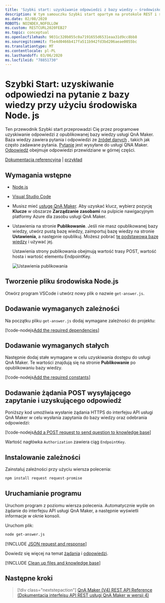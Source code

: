 ```yaml
---
title: 'Szybki start: uzyskiwanie odpowiedzi z bazy wiedzy — środowisko REST, Node.js — QnA Maker'
description: W tym samouczku Szybki start opartym na protokole REST i środowisku Node.js opisano sposób programowego uzyskiwania odpowiedzi z bazy wiedzy.
ms.date: 02/08/2020
ROBOTS: NOINDEX,NOFOLLOW
ms.custom: RESTCURL2020FEB27
ms.topic: conceptual
ms.openlocfilehash: 9031c320b055c0a7191655d6531eaa31d9cc8bb8
ms.sourcegitcommit: f5e4d0466b417fa511b942fd3bd206aeae0055bc
ms.translationtype: MT
ms.contentlocale: pl-PL
ms.lasthandoff: 03/06/2020
ms.locfileid: "78851730"
---
```

# <a name="quickstart-get-answers-to-a-question-from-a-knowledge-base-with-nodejs"></a>Szybki Start: uzyskiwanie odpowiedzi na pytanie z bazy wiedzy przy użyciu środowiska Node. js

Ten przewodnik Szybki start przeprowadzi Cię przez programowe uzyskiwanie odpowiedzi z opublikowanej bazy wiedzy usługi QnA Maker. Baza wiedzy zawiera pytania i odpowiedzi ze [źródeł danych](../Concepts/knowledge-base.md) , takich jak często zadawane pytania. [Pytanie](../how-to/metadata-generateanswer-usage.md#generateanswer-request-configuration) jest wysyłane do usługi QNA Maker. [Odpowiedź](../how-to/metadata-generateanswer-usage.md#generateanswer-response-properties) obejmuje odpowiedzi przewidziane w górnej części.

[Dokumentacja referencyjna](https://docs.microsoft.com/rest/api/cognitiveservices/qnamakerruntime/runtime) | [przykład](https://github.com/Azure-Samples/cognitive-services-qnamaker-nodejs/blob/master/documentation-samples/quickstarts/get-answer/get-answer.js)

## <a name="prerequisites"></a>Wymagania wstępne

* [Node.js](https://nodejs.org/en/download/)
* [Visual Studio Code](https://code.visualstudio.com/)
* Musisz mieć [usługę QnA Maker](../How-To/set-up-qnamaker-service-azure.md). Aby uzyskać klucz, wybierz pozycję **Klucze** w obszarze **Zarządzanie zasobami** na pulpicie nawigacyjnym platformy Azure dla zasobu usługi QnA Maker.
* Ustawienia na stronie **Publikowanie**. Jeśli nie masz opublikowanej bazy wiedzy, utwórz pustą bazę wiedzy, zaimportuj bazę wiedzy na stronie **Ustawienia**, a następnie opublikuj. Możesz pobrać [tę podstawową bazę wiedzy](https://github.com/Azure-Samples/cognitive-services-sample-data-files/blob/master/qna-maker/knowledge-bases/basic-kb.tsv) i używać jej.

    Ustawienia strony publikowania obejmują wartość trasy POST, wartość hosta i wartość elementu EndpointKey.

    ![Ustawienia publikowania](../media/qnamaker-quickstart-get-answer/publish-settings.png)

## <a name="create-a-nodejs-file"></a>Tworzenie pliku środowiska Node.js

Otwórz program VSCode i utwórz nowy plik o nazwie `get-answer.js`.

## <a name="add-the-required-dependencies"></a>Dodawanie wymaganych zależności

Na początku pliku `get-answer.js` dodaj wymagane zależności do projektu:

[!code-nodejs[Add the required dependencies](~/samples-qnamaker-nodejs/documentation-samples/quickstarts/get-answer/get-answer.js?range=1-4 "Add the required dependencies")]

## <a name="add-the-required-constants"></a>Dodawanie wymaganych stałych

Następnie dodaj stałe wymagane w celu uzyskiwania dostępu do usługi QnA Maker. Te wartości znajdują się na stronie **Publikowanie** po opublikowaniu bazy wiedzy.

[!code-nodejs[Add the required constants](~/samples-qnamaker-nodejs/documentation-samples/quickstarts/get-answer/get-answer.js?range=6-22 "Add the required constants")]

## <a name="add-a-post-request-to-send-question-and-get-an-answer"></a>Dodawanie żądania POST wysyłającego zapytanie i uzyskującego odpowiedź

Poniższy kod umożliwia wysłanie żądania HTTPS do interfejsu API usługi QnA Maker w celu wysłania zapytania do bazy wiedzy oraz odebrania odpowiedzi:

[!code-nodejs[Add a POST request to send question to knowledge base](~/samples-qnamaker-nodejs/documentation-samples/quickstarts/get-answer/get-answer.js?range=24-49 "Add a POST request to send question to knowledge base")]

Wartość nagłówka `Authorization` zawiera ciąg `EndpointKey`.

## <a name="install-the-dependencies"></a>Instalowanie zależności

Zainstaluj zależności przy użyciu wiersza polecenia:

```bash
npm install request request-promise
```

## <a name="run-the-program"></a>Uruchamianie programu

Uruchom program z poziomu wiersza polecenia. Automatycznie wyśle on żądanie do interfejsu API usługi QnA Maker, a następnie wyświetli informacje w oknie konsoli.

Uruchom plik:

```bash
node get-answer.js
```

[!INCLUDE [JSON request and response](../../../../includes/cognitive-services-qnamaker-quickstart-get-answer-json.md)]

Dowiedz się więcej na temat [żądania](../how-to/metadata-generateanswer-usage.md#generateanswer-request) i [odpowiedzi](../how-to/metadata-generateanswer-usage.md#generateanswer-response).

[!INCLUDE [Clean up files and knowledge base](../../../../includes/cognitive-services-qnamaker-quickstart-cleanup-resources.md)]

## <a name="next-steps"></a>Następne kroki

> [!div class="nextstepaction"]
> [QnA Maker (V4) REST API Reference (Dokumentacja interfejsu API REST usługi QnA Maker w wersji 4)](https://go.microsoft.com/fwlink/?linkid=2092179)